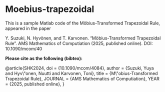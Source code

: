 # Moebius-trapezoidal

This is a sample Matlab code of the Möbius-Transformed Trapezoidal Rule, appeared in the paper


Y. Suzuki, N. Hyvönen, and T. Karvonen. “Möbius-Transformed Trapezoidal Rule”. AMS
Mathematics of Computiation (2025, published online). DOI: 10.1090/mcom/40


**Please cite as the following (bibtex):**


@article{SHK2024,
  doi = {10.1090/mcom/4084},
  author = {Suzuki, Yuya and Hyv&#92;"onen, Nuutti and Karvonen, Toni},
  title = {M&#92;"obius-Transformed Trapezoidal Rule},
  JOURNAL = {AMS Mathematics of Computiation},
        YEAR = {2025, published online},
}
